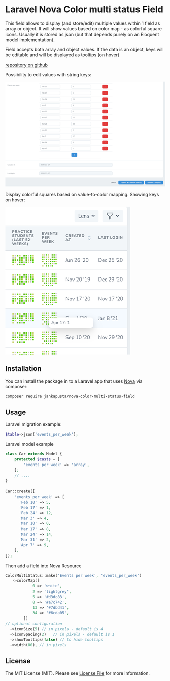 # Laravel Nova Color multi status Field

This field allows to display (and store/edit) multiple values within 1 field as array or object.
It will show values based on color map - as colorful square icons. 
Usually it is stored as json (but that depends purely on an Eloquent model implementation). 

Field accepts both array and object values.
If the data is an object, keys will be editable and will be displayed as tooltips (on hover)

[repository on github](https://github.com/jankapusta/nova-color-multi-status-field)

Possibility to edit values with string keys:

![Screenshot Form](screenshot-form.png)

Display colorful squares based on value-to-color mapping. Showing keys on hover:

![Screenshot Index](screenshot-index.png)

## Installation

You can install the package in to a Laravel app that uses [Nova](https://nova.laravel.com) via composer:

```bash
composer require jankapusta/nova-color-multi-status-field
```

## Usage

Laravel migration example:

```php
$table->json('events_per_week');
```


Laravel model example

```php
class Car extends Model {
    protected $casts = [
        'events_per_week' => 'array',
    ];
    // ....
}

Car::create([
    'events_per_week' => [
      'Feb 10' => 5,
      'Feb 17' => 1,
      'Feb 24' => 12,
      'Mar 3' => 4,
      'Mar 10' => 0,
      'Mar 17' => 8,
      'Mar 24' => 14,
      'Mar 31' => 2,
      'Apr 7' => 9,
    ],
]);

```

Then add a field into Nova Resource

```php
ColorMultiStatus::make('Events per week', 'events_per_week')
   ->colorMap([
            0 => 'white',
            2 => 'lightgrey',
            5 => '#d3dc83',
            8 => '#a7c742',
            13 => '#7dbd41',
            34 => '#6cda05',
        ])
// optional configuration
  ->iconSize(5) // in pixels - default is 4
  ->iconSpacing(2)   // in pixels - default is 1
  ->showTooltips(false) // to hide tooltips 
  ->width(80), // in pixels
```

## License

The MIT License (MIT). Please see [License File](LICENSE.md) for more information.
